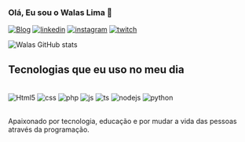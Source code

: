 ### Olá, Eu sou o Walas Lima 🤙


[![Blog](https://img.shields.io/badge/Wordpress-21759B?style=for-the-badge&logo=wordpress&logoColor=white)](https://https://codezero.dev.br/)
[![linkedin](https://img.shields.io/badge/LinkedIn-0077B5?style=for-the-badge&logo=linkedin&logoColor=white
)](https://www.linkedin.com/in/wuulima/)
[![instagram](https://img.shields.io/badge/Instagram-E4405F?style=for-the-badge&logo=instagram&logoColor=white
)](https://www.linkedin.com/in/wuulima/)
[![twitch](https://img.shields.io/badge/Twitch-9146FF?style=for-the-badge&logo=twitch&logoColor=white)](https://www.linkedin.com/in/wuulima/)

![Walas GitHub stats](https://github-readme-stats.vercel.app/api?username=wuulima&show_icons=true&theme=dracula)

## Tecnologias que eu uso no meu dia
<div style="display: inline_block"><br/>
    <img align="center" alt="Html5" src="https://img.shields.io/badge/HTML5-E34F26?style=for-the-badge&logo=html5&logoColor=white" />
    <img align="center" alt="css" src="https://img.shields.io/badge/CSS3-1572B6?style=for-the-badge&logo=css3&logoColor=white" />
    <img align="center" alt="php" src="https://img.shields.io/badge/PHP-777BB4?style=for-the-badge&logo=php&logoColor=white"/>
    <img align="center" alt="js" src="https://img.shields.io/badge/JavaScript-F7DF1E?style=for-the-badge&logo=javascript&logoColor=black" />
    <img align="center" alt="ts" src="https://img.shields.io/badge/TypeScript-007ACC?style=for-the-badge&logo=typescript&logoColor=white" />
    <img align="center" alt="nodejs" src="https://img.shields.io/badge/Node.js-43853D?style=for-the-badge&logo=node.js&logoColor=white" />
    <img align="center" alt="python" src="https://img.shields.io/badge/Python-3776AB?style=for-the-badge&logo=python&logoColor=white" />
</div><br/>

Apaixonado por tecnologia, educação e por mudar a vida das pessoas através da programação.

